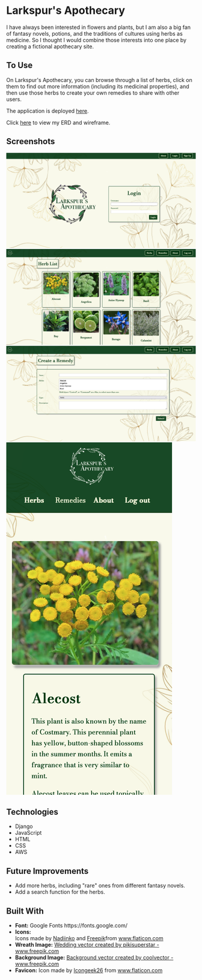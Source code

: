<h1>Larkspur's Apothecary</h1>
I have always been interested in flowers and plants, but I am also a big fan of fantasy novels, potions, and the traditions of cultures using herbs as medicine. So I thought I would combine those interests into one place by creating a fictional apothecary site. 

<h2>To Use</h2>
On Larkspur's Apothecary, you can browse through a list of herbs, click on them to find out more information (including its medicinal properties), and then use those herbs to create your own remedies to share with other users.

The application is deployed <a href="https://larkspurs-apothecary.fly.dev">here</a>.

Click <a href="https://trello.com/b/CsgEzwu4/larkspurs-apothecary">here</a> to view my ERD and wireframe.

<h2>Screenshots</h2>

<img src="main_app/static/screenshots/screenshot1.png" alt="login screenshot"/>
<img src="main_app/static/screenshots/screenshot2.png" alt="herb index screenshot"/>
<img src="main_app/static/screenshots/screenshot3.png" alt="create remedy screenshot"/>
<img src="main_app/static/screenshots/screenshot4.png" alt="mobile herb detail screenshot"/>

<h2>Technologies</h2>
<ul>
  <li>Django</li>
  <li>JavaScript</li>
  <li>HTML</li>
  <li>CSS</li>
  <li>AWS</li>
</ul>

<h2>Future Improvements</h2>
<ul>
  <li>Add more herbs, including "rare" ones from different fantasy novels.</li>
  <li>Add a search function for the herbs.</li>
</ul>

<h2>Built With</h2>
<ul>
  <li><b>Font:</b> Google Fonts https://fonts.google.com/</li>  
  <li><b>Icons:</b> <div>Icons made by <a href="https://www.flaticon.com/authors/nadiinko" title="Nadiinko">Nadiinko</a> and <a href="https://www.freepik.com" title="Freepik">Freepik</a>from <a href="https://www.flaticon.com/" title="Flaticon">www.flaticon.com</a></div></li>
  <li><b>Wreath Image:</b> <a href="https://www.freepik.com/vectors/wedding">Wedding vector created by pikisuperstar - www.freepik.com</a></li>
  <li><b>Background Image:</b> <a href='https://www.freepik.com/vectors/background'>Background vector created by coolvector - www.freepik.com</a></li>
  <li><b>Favicon:</b> Icon made by <a href="https://www.flaticon.com/authors/icongeek26" title="Icongeek26">Icongeek26</a> from <a href="https://www.flaticon.com/" title="Flaticon">www.flaticon.com</a></li>
</ul>
